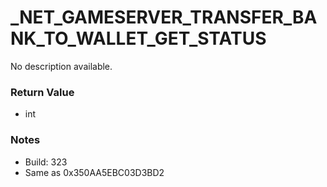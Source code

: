 # _NET_GAMESERVER_TRANSFER_BANK_TO_WALLET_GET_STATUS

No description available.

### Return Value
* int

### Notes
* Build: 323
* Same as 0x350AA5EBC03D3BD2

